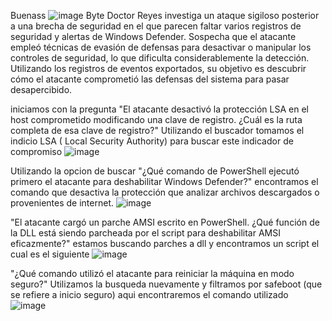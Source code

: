 Buenass
![image](https://github.com/user-attachments/assets/f00637c7-7e85-4333-aa08-a472a831faab)
Byte Doctor Reyes investiga un ataque sigiloso posterior a una brecha de seguridad en el que parecen faltar varios registros de seguridad y alertas de Windows Defender. Sospecha que el atacante empleó técnicas de evasión de defensas para desactivar o manipular los controles de seguridad, lo que dificulta considerablemente la detección. Utilizando los registros de eventos exportados, su objetivo es descubrir cómo el atacante comprometió las defensas del sistema para pasar desapercibido.

iniciamos con la pregunta "El atacante desactivó la protección LSA en el host comprometido modificando una clave de registro. ¿Cuál es la ruta completa de esa clave de registro?" Utilizando el buscador tomamos el indicio LSA ( Local Security Authority) para buscar este indicador de compromiso
![image](https://github.com/user-attachments/assets/ab274f6d-0e62-450b-a668-5389fb898dbe)

Utilizando la opcion de buscar "¿Qué comando de PowerShell ejecutó primero el atacante para deshabilitar Windows Defender?" encontramos el comando que desactiva la protección que analizar archivos descargados o provenientes de internet. 
![image](https://github.com/user-attachments/assets/510a681a-d579-44dd-94a3-6a5a0f96b0f9)

"El atacante cargó un parche AMSI escrito en PowerShell. ¿Qué función de la DLL está siendo parcheada por el script para deshabilitar AMSI eficazmente?" estamos buscando parches a dll y encontramos un script el cual es el siguiente
![image](https://github.com/user-attachments/assets/97f03519-950f-460a-aa26-684212f46018)

"¿Qué comando utilizó el atacante para reiniciar la máquina en modo seguro?" Utilizamos la busqueda nuevamente y filtramos por safeboot (que se refiere a inicio seguro) aqui encontraremos el comando utilizado
![image](https://github.com/user-attachments/assets/9032b0fa-1a84-482e-9e-7e3006dcafa0)

